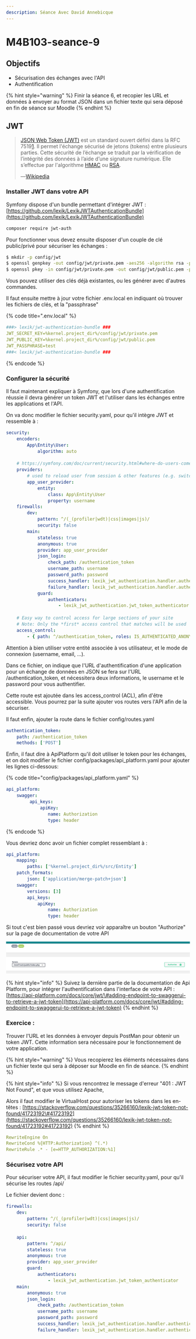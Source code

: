 ```yaml
---
description: Séance Avec David Annebicque
---
```


# M4B103-seance-9

## Objectifs

* Sécurisation des échanges avec l'API
* Authentification

{% hint style="warning" %}
Finir la séance 6, et recopier les URL et données à envoyer au format JSON dans un fichier texte qui sera déposé en fin de séance sur Moodle
{% endhint %}

## JWT

> [JSON Web Token \(JWT\)](https://jwt.io/) est un standard ouvert défini dans la RFC 7519[1](https://fr.wikipedia.org/wiki/JSON_Web_Token#cite_note-1). Il permet l'échange sécurisé de jetons \(tokens\) entre plusieurs parties. Cette sécurité de l’échange se traduit par la vérification de l’intégrité des données à l’aide d’une signature numérique. Elle s’effectue par l'algorithme [HMAC](https://fr.wikipedia.org/wiki/Keyed-Hash_Message_Authentication_Code) ou [RSA](https://fr.wikipedia.org/wiki/Chiffrement_RSA).
>
> ―[Wikipedia](https://en.wikipedia.org/wiki/JSON_Web_Token)

### Installer JWT dans votre API

Symfony dispose d'un bundle permettant d'intégrer JWT : [https://github.com/lexik/LexikJWTAuthenticationBundle](https://github.com/lexik/LexikJWTAuthenticationBundle)

```bash
composer require jwt-auth
```

Pour fonctionner vous devez ensuite disposer d'un couple de clé public/privé pour sécuriser les échanges :

```bash
$ mkdir -p config/jwt
$ openssl genpkey -out config/jwt/private.pem -aes256 -algorithm rsa -pkeyopt rsa_keygen_bits:4096
$ openssl pkey -in config/jwt/private.pem -out config/jwt/public.pem -pubout
```

Vous pouvez utiliser des clés déjà existantes, ou les générer avec d'autres commandes.

Il faut ensuite mettre à jour votre fichier .env.local en indiquant où trouver les fichiers de clés, et la "passphrase" 

{% code title=".env.local" %}
```yaml
###> lexik/jwt-authentication-bundle ###
JWT_SECRET_KEY=%kernel.project_dir%/config/jwt/private.pem
JWT_PUBLIC_KEY=%kernel.project_dir%/config/jwt/public.pem
JWT_PASSPHRASE=test
###< lexik/jwt-authentication-bundle ###
```
{% endcode %}

### Configurer la sécurité

Il faut maintenant expliquer à Symfony, que lors d'une authentification réussie il devra générer un token JWT et l'utiliser dans les échanges entre les applications et l'API.

On va donc modifier le fichier security.yaml, pour qu'il intègre JWT et ressemble à :

```yaml
security:
    encoders:
        App\Entity\User:
            algorithm: auto

    # https://symfony.com/doc/current/security.html#where-do-users-come-from-user-providers
    providers:
        # used to reload user from session & other features (e.g. switch_user)
        app_user_provider:
            entity:
                class: App\Entity\User
                property: username
    firewalls:
        dev:
            pattern: ^/(_(profiler|wdt)|css|images|js)/
            security: false
        main:
            stateless: true
            anonymous: true
            provider: app_user_provider
            json_login:
                check_path: /authentication_token
                username_path: username
                password_path: password
                success_handler: lexik_jwt_authentication.handler.authentication_success
                failure_handler: lexik_jwt_authentication.handler.authentication_failure
            guard:
                authenticators:
                    - lexik_jwt_authentication.jwt_token_authenticator

    # Easy way to control access for large sections of your site
    # Note: Only the *first* access control that matches will be used
    access_control:
        - { path: ^/authentication_token, roles: IS_AUTHENTICATED_ANONYMOUSLY }

```

Attention à bien utiliser votre entité associée à vos utilisateur, et le mode de connexion \(username, email, ...\).

Dans ce fichier, on indique que l'URL d'authentification d'une application pour un échange de données en JSON se fera sur l'URL /authentication\_token, et nécessitera deux informations, le username et le password pour vous authentifier.

Cette route est ajoutée dans les access\_control \(ACL\), afin d'être accessible. Vous pourrez par la suite ajouter vos routes vers l'API afin de la sécuriser.

Il faut enfin, ajouter la route dans le fichier config/routes.yaml

```yaml
authentication_token:
    path: /authentication_token
    methods: ['POST']
```

Enfin, il faut dire à ApiPlatform qu'il doit utiliser le token pour les échanges, et on doit modifier le fichier config/packages/api\_platform.yaml pour ajouter les lignes ci-dessous:

{% code title="config/packages/api\_platform.yaml" %}
```yaml
api_platform:
    swagger:
         api_keys:
             apiKey:
                name: Authorization
                type: header
```
{% endcode %}

Vous devriez donc avoir un fichier complet ressemblant à :

```yaml
api_platform:
    mapping:
        paths: ['%kernel.project_dir%/src/Entity']
    patch_formats:
        json: ['application/merge-patch+json']
    swagger:
        versions: [3]
        api_keys:
            apiKey:
                name: Authorization
                type: header

```

Si tout c'est bien passé vous devriez voir apparaître un bouton "Authorize" sur la page de documentation de votre API

![Bouton &quot;Authorize&quot;](.gitbook/assets/capture-de-cran-2020-03-15-a-06.51.11.png)

{% hint style="info" %}
Suivez la dernière partie de la documentation de Api Platform, pour intégrer l'authentification dans l'interface de votre API : [https://api-platform.com/docs/core/jwt/\#adding-endpoint-to-swaggerui-to-retrieve-a-jwt-token](https://api-platform.com/docs/core/jwt/#adding-endpoint-to-swaggerui-to-retrieve-a-jwt-token)
{% endhint %}

### Exercice :

Trouver l'URL et les données à envoyer depuis PostMan pour obtenir un token JWT. Cette information sera  nécessaire pour le fonctionnement de votre application.

{% hint style="warning" %}
Vous recopierez les éléments nécessaires dans un fichier texte qui sera à déposer sur Moodle en fin de séance.
{% endhint %}

{% hint style="info" %}
Si vous rencontrez le message d'erreur "401 : JWT Not Found", et que vous utilisez Apache,

Alors il faut modifier le VirtualHost pour autoriser les tokens dans les en-têtes : [https://stackoverflow.com/questions/35266160/lexik-jwt-token-not-found/41723192\#41723192](https://stackoverflow.com/questions/35266160/lexik-jwt-token-not-found/41723192#41723192)
{% endhint %}

```yaml
RewriteEngine On
RewriteCond %{HTTP:Authorization} ^(.*)
RewriteRule .* - [e=HTTP_AUTHORIZATION:%1]
```

### Sécurisez votre API

Pour sécuriser votre API, il faut modifier le fichier security.yaml, pour qu'il sécurise les routes /api/

Le fichier devient donc :

```yaml
firewalls:
    dev:
        pattern: ^/(_(profiler|wdt)|css|images|js)/
        security: false

    api:
        pattern: ^/api/
        stateless: true
        anonymous: true
        provider: app_user_provider
        guard:
            authenticators:
                - lexik_jwt_authentication.jwt_token_authenticator
    main:
        anonymous: true
        json_login:
            check_path: /authentication_token
            username_path: username
            password_path: password
            success_handler: lexik_jwt_authentication.handler.authentication_success
            failure_handler: lexik_jwt_authentication.handler.authentication_failure
```


